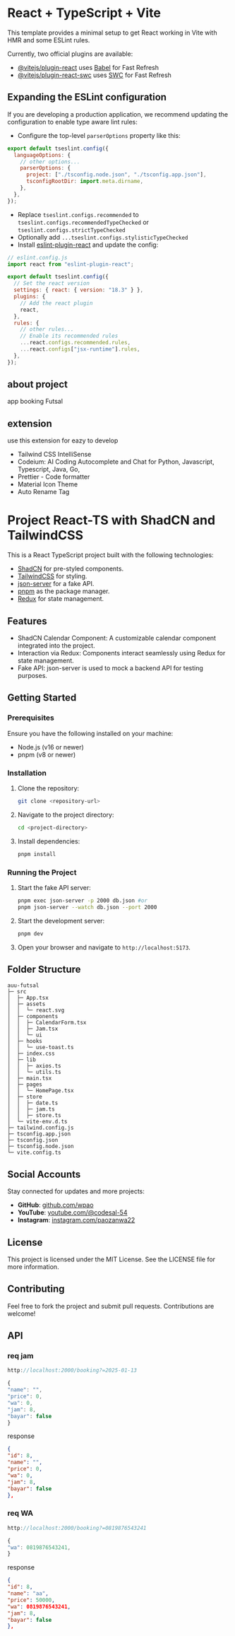 # React + TypeScript + Vite

This template provides a minimal setup to get React working in Vite with HMR and some ESLint rules.

Currently, two official plugins are available:

- [@vitejs/plugin-react](https://github.com/vitejs/vite-plugin-react/blob/main/packages/plugin-react/README.md) uses [Babel](https://babeljs.io/) for Fast Refresh
- [@vitejs/plugin-react-swc](https://github.com/vitejs/vite-plugin-react-swc) uses [SWC](https://swc.rs/) for Fast Refresh

## Expanding the ESLint configuration

If you are developing a production application, we recommend updating the configuration to enable type aware lint rules:

- Configure the top-level `parserOptions` property like this:

```js
export default tseslint.config({
  languageOptions: {
    // other options...
    parserOptions: {
      project: ["./tsconfig.node.json", "./tsconfig.app.json"],
      tsconfigRootDir: import.meta.dirname,
    },
  },
});
```

- Replace `tseslint.configs.recommended` to `tseslint.configs.recommendedTypeChecked` or `tseslint.configs.strictTypeChecked`
- Optionally add `...tseslint.configs.stylisticTypeChecked`
- Install [eslint-plugin-react](https://github.com/jsx-eslint/eslint-plugin-react) and update the config:

```js
// eslint.config.js
import react from "eslint-plugin-react";

export default tseslint.config({
  // Set the react version
  settings: { react: { version: "18.3" } },
  plugins: {
    // Add the react plugin
    react,
  },
  rules: {
    // other rules...
    // Enable its recommended rules
    ...react.configs.recommended.rules,
    ...react.configs["jsx-runtime"].rules,
  },
});
```

## about project

app booking Futsal

## extension

use this extension for eazy to develop

- Tailwind CSS IntelliSense
- Codeium: AI Coding Autocomplete and Chat for Python, Javascript, Typescript, Java, Go,
- Prettier - Code formatter
- Material Icon Theme
- Auto Rename Tag

# Project React-TS with ShadCN and TailwindCSS

This is a React TypeScript project built with the following technologies:

- [ShadCN](https://shadcn.dev) for pre-styled components.
- [TailwindCSS](https://tailwindcss.com) for styling.
- [json-server](https://github.com/typicode/json-server) for a fake API.
- [pnpm](https://pnpm.io) as the package manager.
- [Redux](https://redux.js.org) for state management.

## Features

- ShadCN Calendar Component: A customizable calendar component integrated into the project.
- Interaction via Redux: Components interact seamlessly using Redux for state management.
- Fake API: json-server is used to mock a backend API for testing purposes.

## Getting Started

### Prerequisites

Ensure you have the following installed on your machine:

- Node.js (v16 or newer)
- pnpm (v8 or newer)

### Installation

1. Clone the repository:
   ```bash
   git clone <repository-url>
   ```
2. Navigate to the project directory:
   ```bash
   cd <project-directory>
   ```
3. Install dependencies:
   ```bash
   pnpm install
   ```

### Running the Project

1. Start the fake API server:
   ```bash
   pnpm exec json-server -p 2000 db.json #or
   pnpm json-server --watch db.json --port 2000
   ```
2. Start the development server:
   ```bash
   pnpm dev
   ```
3. Open your browser and navigate to `http://localhost:5173`.

## Folder Structure

```
auu-futsal
├─ src
│  ├─ App.tsx
│  ├─ assets
│  │  └─ react.svg
│  ├─ components
│  │  ├─ CalendarForm.tsx
│  │  ├─ Jam.tsx
│  │  └─ ui
│  ├─ hooks
│  │  └─ use-toast.ts
│  ├─ index.css
│  ├─ lib
│  │  ├─ axios.ts
│  │  └─ utils.ts
│  ├─ main.tsx
│  ├─ pages
│  │  └─ HomePage.tsx
│  ├─ store
│  │  ├─ date.ts
│  │  ├─ jam.ts
│  │  ├─ store.ts
│  └─ vite-env.d.ts
├─ tailwind.config.js
├─ tsconfig.app.json
├─ tsconfig.json
├─ tsconfig.node.json
└─ vite.config.ts

```

## Social Accounts

Stay connected for updates and more projects:

- **GitHub**: <a href="https://github.com/wpao" target="_blank">github.com/wpao</a>
- **YouTube**: <a href="https://www.youtube.com/@codesal-54" target="_blank">youtube.com/@codesal-54</a>
- **Instagram**: <a href="https://www.instagram.com/paozanwa22/" target="_blank">instagram.com/paozanwa22</a>

## License

This project is licensed under the MIT License. See the LICENSE file for more information.

## Contributing

Feel free to fork the project and submit pull requests. Contributions are welcome!

## API

### req jam

```ts
http://localhost:2000/booking?=2025-01-13

{
"name": "",
"price": 0,
"wa": 0,
"jam": 8,
"bayar": false
}
```

response

```json
{
"id": 8,
"name": "",
"price": 0,
"wa": 0,
"jam": 8,
"bayar": false
},
```

### req WA

```ts
http://localhost:2000/booking?=0819876543241

{
"wa": 0819876543241,
}
```

response

```json
{
"id": 8,
"name": "aa",
"price": 50000,
"wa": 0819876543241,
"jam": 8,
"bayar": false
},
```

<!-- task -->
<!-- Jam.tsx
jika tombol submit di tekan, munculkan popup
-->
